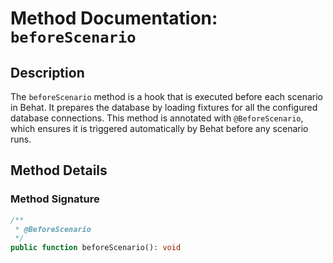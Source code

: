 # Method Documentation: `beforeScenario`

## Description

The `beforeScenario` method is a hook that is executed before each scenario in Behat. It prepares the database by loading fixtures for all the configured database connections. This method is annotated with `@BeforeScenario`, which ensures it is triggered automatically by Behat before any scenario runs.

## Method Details

### Method Signature

```php
/**
 * @BeforeScenario
 */
public function beforeScenario(): void
